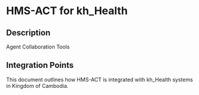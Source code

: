 # HMS-ACT for kh_Health

## Description

Agent Collaboration Tools

## Integration Points

This document outlines how HMS-ACT is integrated with kh_Health systems in Kingdom of Cambodia.
